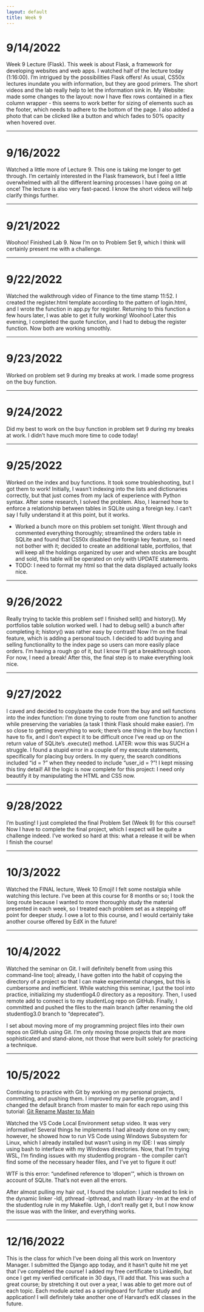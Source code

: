 ```yaml
---
layout: default
title: Week 9
---
```

# 9/14/2022
Week 9 Lecture (Flask). This week is about Flask, a framework for developing websites and web apps. I watched half of the lecture today (1:16:00). I’m intrigued by the possibilities Flask offers! As usual, CS50x lectures inundate you with information, but they are good primers. The short videos and the lab really help to let the information sink in.
My Website: made some changes to the layout: now I have flex rows contained in a flex column wrapper - this seems to work better for sizing of elements such as the footer, which needs to adhere to the bottom of the page. I also added a photo that can be clicked like a button and which fades to 50% opacity when hovered over.

---

# 9/16/2022
Watched a little more of Lecture 9. This one is taking me longer to get through. I’m certainly interested in the Flask framework, but I feel a little overwhelmed with all the different learning processes I have going on at once! The lecture is also very fast-paced. I know the short videos will help clarify things further.

---

# 9/21/2022
Woohoo! Finished Lab 9. Now I’m on to Problem Set 9, which I think will certainly present me with a challenge.

---

# 9/22/2022
Watched the walkthrough video of Finance to the time stamp 11:52. I created the register.html template according to the pattern of login.html, and I wrote the function in app.py for register. Returning to this function a few hours later, I was able to get it fully working! Woohoo! Later this evening, I completed the quote function, and I had to debug the register function. Now both are working smoothly.

---

# 9/23/2022
Worked on problem set 9 during my breaks at work. I made some progress on the buy function.

---

# 9/24/2022
Did my best to work on the buy function in problem set 9 during my breaks at work. I didn’t have much more time to code today!

---

# 9/25/2022
Worked on the index and buy functions. It took some troubleshooting, but I got them to work! Initially, I wasn’t indexing into the lists and dictionaries correctly, but that just comes from my lack of experience with Python syntax. After some research, I solved the problem. Also, I learned how to enforce a relationship between tables in SQLite using a foreign key. I can’t say I fully understand it at this point, but it works. 
   - Worked a bunch more on this problem set tonight. Went through and commented everything thoroughly; streamlined the orders table in SQLite and found that CS50x disabled the foreign key feature, so I need not bother with it; decided to create an additional table, portfolios, that will keep all the holdings organized by user and when stocks are bought and sold, this table will be operated on only with UPDATE statements.
   - TODO: I need to format my html so that the data displayed actually looks nice.

---

# 9/26/2022
Really trying to tackle this problem set! I finished sell() and history(). My portfolios table solution worked well. I had to debug sell() a bunch after completing it; history() was rather easy by contrast! Now I’m on the final feature, which is adding a personal touch. I decided to add buying and selling functionality to the index page so users can more easily place orders. I’m having a rough go of it, but I know I’ll get a breakthrough soon. For now, I need a break! After this, the final step is to make everything look nice.

---

# 9/27/2022
I caved and decided to copy/paste the code from the buy and sell functions into the index function: I’m done trying to route from one function to another while preserving the variables (a task I think Flask should make easier). I’m so close to getting everything to work; there’s one thing in the buy function I have to fix, and I don’t expect it to be difficult once I’ve read up on the return value of SQLite’s .execute() method. LATER: wow this was SUCH a struggle. I found a stupid error in a couple of my execute statements, specifically for placing buy orders. In my query, the search conditions included “id = ?” when they needed to include “user_id = ?”! I kept missing this tiny detail! All the logic is now complete for this project: I need only beautify it by manipulating the HTML and CSS now.

---

# 9/28/2022
I’m busting! I just completed the final Problem Set (Week 9) for this course!! Now I have to complete the final project, which I expect will be quite a challenge indeed. I’ve worked so hard at this: what a release it will be when I finish the course!

---

# 10/3/2022
Watched the FINAL lecture, Week 10 Emoji! I felt some nostalgia while watching this lecture. I’ve been at this course for 8 months or so; I took the long route because I wanted to more thoroughly study the material presented in each week, so I treated each problem set as a stepping off point for deeper study. I owe a lot to this course, and I would certainly take another course offered by EdX in the future!

---

# 10/4/2022
Watched the seminar on Git. I will definitely benefit from using this command-line tool; already, I have gotten into the habit of copying the directory of a project so that I can make experimental changes, but this is cumbersome and inefficient. While watching this seminar, I put the tool into practice, initializing my studentlog4.0 directory as a repository. Then, I used remote add to connect is to my studentLog repo on GitHub. Finally, I committed and pushed the files to the main branch (after renaming the old studentlog3.0 branch to “deprecated”).

I set about moving more of my programming project files into their own repos on GitHub using Git. I’m only moving those projects that are more sophisticated and stand-alone, not those that were built solely for practicing a technique.

---

# 10/5/2022
Continuing to practice with Git by working on my personal projects, committing, and pushing them. I improved my parsefile program, and I changed the default branch from master to main for each repo using this tutorial: [Git Rename Master to Main](https://www.git-tower.com/learn/git/faq/git-rename-master-to-main)

Watched the VS Code Local Environment setup video. It was very informative! Several things he implements I had already done on my own; however, he showed how to run VS Code using Windows Subsystem for Linux, which I already installed but wasn’t using in my IDE: I was simply using bash to interface with my Windows directories. Now, that I’m trying WSL, I’m finding issues with my studentlog program - the compiler can’t find some of the necessary header files, and I’ve yet to figure it out!

WTF is this error: “undefined reference to ‘dlopen’”, which is thrown on account of SQLite. That’s not even all the errors.

After almost pulling my hair out, I found the solution: I just needed to link in the dynamic linker -ldl, pthread -lpthread, and math library -lm at the end of the studentlog rule in my Makefile. Ugh, I don’t really get it, but I now know the issue was with the linker, and everything works.

---

# 12/16/2022
This is the class for which I’ve been doing all this work on Inventory Manager. I submitted the Django app today, and it hasn’t quite hit me yet that I’ve completed the course! I added my free certificate to LinkedIn, but once I get my verified certificate in 30 days, I’ll add that. This was such a great course; by stretching it out over a year, I was able to get more out of each topic. Each module acted as a springboard for further study and application! I will definitely take another one of Harvard’s edX classes in the future.
